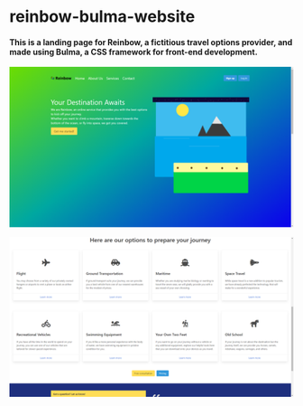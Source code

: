 # reinbow-bulma-website

#### This is a landing page for Reinbow, a fictitious travel options provider, and made using Bulma, a CSS framework for front-end development.

![](/screenshots/hero.png)

![](/screenshots/options.png)